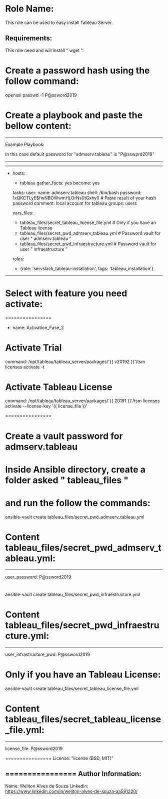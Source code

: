 Role Name:
=========

This role can be used to easy install Tableau Server.

Requirements:
------------
This role need and will install " wget ".

# Create a password hash using the follow command:
openssl passwd -1 P@ssword2019

# Create a playbook and paste the bellow content:
----------------
Example Playbook:

In this case default password for "admserv.tableau" is "P@sswprd2019"

----------------

---
- hosts:
   - tableau
  gather_facts: yes
  become: yes

  tasks:
    user:
      name: admserv.tableau
      shell: /bin/bash
      password: $1$xQKCTLyE$fwNBOWwmHj.OrNs0tGxhy0  # Paste result of your hash password
      comment: local account for tableau
      groups: users

  vars_files:
    - tableau_files/secret_tableau_license_file.yml # Only if you have an Tableau license
    - tableau_files/secret_pwd_admserv_tableau.yml   # Password vault for user " admserv.tableau "
    - tableau_files/secret_pwd_infraestructure.yml   # Password vault for user " infraestructure "

  roles:
    - {role: 'servslack_tableau-installation', tags: 'tableau_installation'}

----------------

# Select with feature you need activate:
================

- name: Activation_Fase_2
# Activate Trial
  command: /opt/tableau/tableau_server/packages/'{{ v20192 }}'/tsm licenses activate -t
# Activate Tableau License
 command: /opt/tableau/tableau_server/packages/'{{ 20191 }}'/tsm licenses activate --license-key '{{ license_file }}'

================

#
# Create a vault password for admserv.tableau
#
# Inside Ansible directory, create a folder asked " tableau_files "
# and run the follow the commands:
ansible-vault create tableau_files/secret_pwd_admserv_tableau.yml
# Content tableau_files/secret_pwd_admserv_tableau.yml:
---
user_password: P@ssword2019
#

ansible-vault create tableau_files/secret_pwd_infraestructure.yml
# Content tableau_files/secret_pwd_infraestructure.yml:
---
user_infrastructure_pwd: P@ssword2019

# Only if you have an Tableau License:
ansible-vault create tableau_files/secret_tableau_license_file.yml
# Content tableau_files/secret_tableau_license_file.yml:

---
license_file: P@ssword2019


================
License: "license (BSD, MIT)"


================
Author Information:
------------------
Name: Weliton Alves de Souza
Linkedin: https://www.linkedin.com/in/weliton-alves-de-souza-aa581220/
